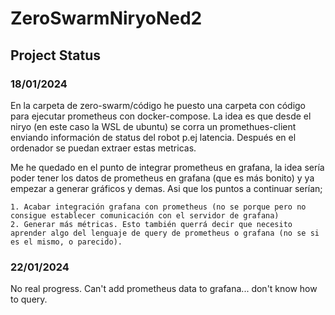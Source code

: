 # ZeroSwarmNiryoNed2



## Project Status

### 18/01/2024

En la carpeta de zero-swarm/código he puesto una carpeta con código para ejecutar prometheus con docker-compose. La idea es que desde el niryo (en este caso la WSL de ubuntu) se corra un promethues-client enviando información de status del robot p.ej latencia. Después en el ordenador se puedan extraer estas metricas. 

Me he quedado en el punto de integrar prometheus en grafana, la idea sería poder tener los datos de prometheus en grafana (que es más bonito) y ya empezar a generar gráficos y demas. Asi que los puntos a continuar serían;

	1. Acabar integración grafana con prometheus (no se porque pero no consigue establecer comunicación con el servidor de grafana)
    2. Generar más métricas. Esto también querrá decir que necesito aprender algo del lenguaje de query de prometheus o grafana (no se si es el mismo, o parecido).

### 22/01/2024

No real progress. Can't add prometheus data to grafana... don't know how to query.